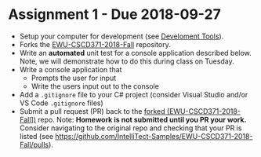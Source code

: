 # Assignment 1 - Due 2018-09-27
* Setup your computer for development (see [Develoment Tools](./wiki/Development-Tools)).
* Forks the [EWU-CSCD371-2018-Fall](../../../) repository.
* Write an **automated** unit test for a console application described below.  Note, we will demonstrate how to do this during class on Tuesday.
* Write a console application that
    * Prompts the user for input
    * Write the users input out to the console
* Add a `.gitignore` file to your C# project (consider Visual Studio and/or VS Code `.gitignore` files)
* Submit a pull request (PR) back to the <a href=./EWU-CSCD371-2018-Fall>forked (EWU-CSCD371-2018-Fall])</a> repo.  Note: **Homework is not submitted until you PR your work.**  Consider navigating to the original repo and checking that your PR is listed (see https://github.com/IntelliTect-Samples/EWU-CSCD371-2018-Fall/pulls).
